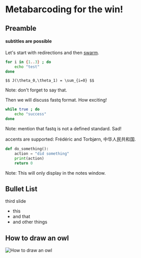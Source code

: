 <!--- two newlines for a new vertical slide  -->
<!--- three newlines for a new horizontal slide  -->
# Metabarcoding for the win!



## Preamble
#### subtitles are possible

Let's start with redirections and then
[swarm](https://github.com/torognes/swarm).

``` bash
for i in {1..3} ; do
    echo "test"
done
```
`$$ J(\theta_0,\theta_1) = \sum_{i=0} $$`

Note: don't forget to say that.


<!--- describe the fastq format -->
Then we will discuss fastq format. How exciting!

``` bash
while true ; do
    echo "success"
done
```

Note: mention that fastq is not a defined standard. Sad!


<!--- explain code-blocks -->
accents are supported: Frédéric and Torbjørn, 中华人民共和国.
```python
def do_something():
    action = "did something"
    print(action)
    return 0
```

Note: This will only display in the notes window.



## Bullet List

third slide

* this
* and that
* and other things



## How to draw an owl

![How to draw an owl](https://typewritermonkeys.files.wordpress.com/2016/03/how-to-draw-an-owl.jpg)
